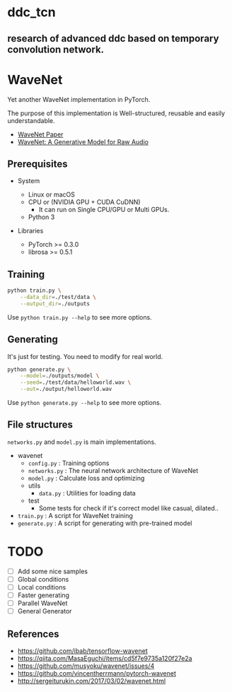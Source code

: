 # ddc_tcn
research of advanced ddc based on temporary convolution network.
---
# WaveNet

Yet another WaveNet implementation in PyTorch.

The purpose of this implementation is Well-structured, reusable and easily understandable.

- [WaveNet Paper](https://arxiv.org/pdf/1609.03499.pdf)
- [WaveNet: A Generative Model for Raw Audio](https://deepmind.com/blog/wavenet-generative-model-raw-audio/)

## Prerequisites

- System
    - Linux or macOS
    - CPU or (NVIDIA GPU + CUDA CuDNN)
        - It can run on Single CPU/GPU or Multi GPUs.
    - Python 3

- Libraries
    - PyTorch >= 0.3.0
    - librosa >= 0.5.1

## Training

```bash
python train.py \
    --data_dir=./test/data \
    --output_dir=./outputs
```

Use `python train.py --help` to see more options.

## Generating

It's just for testing. You need to modify for real world.

```bash
python generate.py \
    --model=./outputs/model \
    --seed=./test/data/helloworld.wav \
    --out=./output/helloworld.wav
```

Use `python generate.py --help` to see more options.

## File structures

`networks.py` and `model.py` is main implementations.

- wavenet
    - `config.py` : Training options
    - `networks.py` : The neural network architecture of WaveNet
    - `model.py` : Calculate loss and optimizing
    - utils
        - `data.py` : Utilities for loading data
    - test
        - Some tests for check if it's correct model like casual, dilated..
- `train.py` : A script for WaveNet training
- `generate.py` : A script for generating with pre-trained model

# TODO

- [ ] Add some nice samples
- [ ] Global conditions
- [ ] Local conditions
- [ ] Faster generating
- [ ] Parallel WaveNet
- [ ] General Generator

## References

- https://github.com/ibab/tensorflow-wavenet
- https://qiita.com/MasaEguchi/items/cd5f7e9735a120f27e2a
- https://github.com/musyoku/wavenet/issues/4
- https://github.com/vincentherrmann/pytorch-wavenet
- http://sergeiturukin.com/2017/03/02/wavenet.html

